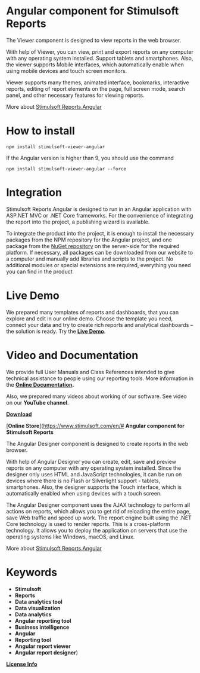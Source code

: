 # **Angular component for Stimulsoft Reports**


The Viewer component is designed to view reports in the web browser.

With help of Viewer, you can view, print and export reports on any computer with any operating system installed. Support tablets and smartphones. Also, the viewer supports Mobile interfaces, which automatically enable when using mobile devices and touch screen monitors.

Viewer supports many themes, animated interface, bookmarks, interactive reports, editing of report elements on the page, full screen mode, search panel, and other necessary features for viewing reports.

More about [Stimulsoft Reports.Angular](https://www.stimulsoft.com/en/products/reports-angular)

# How to install

```
npm install stimulsoft-viewer-angular
```
If the Angular version is higher than 9, you should use the command

```
npm install stimulsoft-viewer-angular --force
```
# Integration

Stimulsoft Reports.Angular is designed to run in an Angular application with ASP.NET MVC or .NET Core frameworks. For the convenience of integrating the report into the project, a publishing wizard is available.

To integrate the product into the project, it is enough to install the necessary packages from the NPM repository for the Angular project, and one package from the [NuGet repository](https://www.nuget.org/packages/Stimulsoft.Reports.Angular) on the server-side for the required platform. If necessary, all packages can be downloaded from our website to a computer and manually add libraries and scripts to the project. No additional modules or special extensions are required, everything you need you can find in the product

# Live Demo

We prepared many templates of reports and dashboards, that you can explore and edit in our online demo. Choose the template you need, connect your data and try to create rich reports and analytical dashboards – the solution is ready. Try the [**Live Demo**](http://demo.stimulsoft.com/#Js).

# Video and Documentation

We provide full User Manuals and Class References intended to give technical assistance to people using our reporting tools. More information in the [**Online Documentation**](https://www.stimulsoft.com/en/documentation/online/programming-manual/index.html?reports_js.htm)**.**

Also, we prepared many videos about working of our software. See video on our **YouTube channel**.

[**Download**](https://www.stimulsoft.com/en/downloads)

[**Online Store**](https://www.stimulsoft.com/en/# **Angular component for Stimulsoft Reports**

The Angular Designer component is designed to create reports in the web browser.

With help of Angular Designer you can create, edit, save and preview reports on any computer with any operating system installed. Since the designer only uses HTML and JavaScript technologies, it can be run on devices where there is no Flash or Silverlight support - tablets, smartphones. Also, the designer supports the Touch interface, which is automatically enabled when using devices with a touch screen.

The Angular Designer component uses the AJAX technology to perform all actions on reports, which allows you to get rid of reloading the entire page, save Web traffic and speed up work. The report engine built using the .NET Core technology is used to render reports. This is a cross-platform technology. It allows you to deploy the application on servers that use the operating systems like Windows, macOS, and Linux.

More about [Stimulsoft Reports.Angular](https://www.stimulsoft.com/en/products/reports-angular)

# Keywords


- **Stimulsoft**
-   **Reports**
-   **Data analytics tool**
-   **Data visualization**
-   **Data analytics**
-   **Angular reporting tool**
-   **Business intelligence**
-   **Angular**
-   **Reporting tool**
-   **Angular report viewer**
-   **Angular report designer**)

[**License Info**](https://github.com/stimulsoft/Reports.JS/blob/HEAD/LICENSE.md)